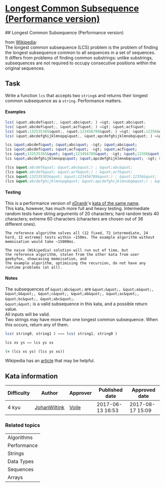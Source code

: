 
<h1><a href="https://www.codewars.com/kata/593ff8b39e1cc4bae9000070">Longest Common Subsequence (Performance version)</a></h1>
<p>
## Longest Common Subsequence (Performance version)

from [Wikipedia](http://en.wikipedia.org/wiki/Longest_common_subsequence_problem):  
The longest common subsequence (LCS) problem is the problem of finding the longest subsequence common to all sequences in a set of sequences.  
It differs from problems of finding common substrings: unlike substrings, subsequences are not required to occupy consecutive positions within the original sequences.

## Task

Write a function `lcs` that accepts two `string`s and returns their longest common subsequence as a `string`. 
Performance matters.

#### Examples

```javascript
lcs( &quot;abcdef&quot;, &quot;abc&quot; ) =&gt; &quot;abc&quot;
lcs( &quot;abcdef&quot;, &quot;acf&quot; ) =&gt; &quot;acf&quot;
lcs( &quot;132535365&quot;, &quot;123456789&quot; ) =&gt; &quot;12356&quot;
lcs( &quot;abcdefghijklmnopq&quot;, &quot;apcdefghijklmnobq&quot; ) =&gt; &quot;acdefghijklmnoq&quot;
```
```haskell
lcs &quot;abcdef&quot; &quot;abc&quot; -&gt; &quot;abc&quot;
lcs &quot;abcdef&quot; &quot;acf&quot; -&gt; &quot;acf&quot;
lcs &quot;132535365&quot; &quot;123456789&quot; -&gt; &quot;12356&quot;
lcs &quot;abcdefghijklmnopq&quot; &quot;apcdefghijklmnobq&quot; -&gt; &quot;acdefghijklmnoq&quot;
```
```clojure
(lcs &quot;abcdef&quot; &quot;abc&quot;) ; &quot;abc&quot;
(lcs &quot;abcdef&quot; &quot;acf&quot;) ; &quot;acf&quot;
(lcs &quot;132535365&quot; &quot;123456789&quot;) ; &quot;12356&quot;
(lcs &quot;abcdefghijklmnopq&quot; &quot;apcdefghijklmnobq&quot;) ; &quot;acdefghijklmnoq&quot;
```

#### Testing

This is a performance version of [xDranik](http://www.codewars.com/users/xDranik)'s [kata of the same name](http://www.codewars.com/kata/longest-common-subsequence/).  
This kata, however, has much more full and heavy testing. Intermediate random tests have string arguments of 20 characters; hard random tests 40 characters; extreme 60 characters (characters are chosen out of 36 different ones).
```if:javascript
The reference algorithm solves all (12 fixed, 72 intermediate, 24 hard, 12 extreme) tests within ~150ms. The example algorithm without memoisation would take ~15000ms.
```
```if:haskell
The naive (Wikipedia) solution will run out of time, but
the reference algorithm, stolen from the other kata from user geekyfox, showcasing memoisation, and
the example algorithm, optimising the recursion, do not have any runtime problems (at all).
```

#### Notes

The subsequences of `&quot;abc&quot;` are `&quot;&quot;, &quot;a&quot;, &quot;b&quot;, &quot;c&quot;, &quot;ab&quot;, &quot;ac&quot;, &quot;bc&quot;, &quot;abc&quot;`.  
`&quot;&quot;` is a valid subsequence in this kata, and a possible return value.  
All inputs will be valid.  
Two strings may have more than one longest common subsequence. When this occurs, return any of them.
```javascript
lcs( string0, string1 ) === lcs( string1, string0 )
```
```haskell
lcs xs ys == lcs ys xs
```
```clojure
(= (lcs xs ys) (lcs ys xs))
```
Wikipedia has an [article](http://en.wikipedia.org/wiki/Longest_common_subsequence_problem) that may be helpful.
</p>
<h2>Kata information</h2>
<table>
  <thead>
    <tr>
      <th>Difficulty</th>
      <th>Author</th>
      <th>Approver</th>
      <th>Published date</th>
      <th>Approved date</th>
    </tr>
  </thead>
  <tbody>
    <tr>
      <td>4 kyu</td>
      <td> <a href="https://www.codewars.com/users/JohanWiltink">JohanWiltink</a></td>
      <td> <a href="https://www.codewars.com/users/Voile">Voile</a></td>
      <td>2017-06-13 16:53</td>
      <td>2017-08-17 15:09</td>
    </tr>
  </tbody>
</table>
<h3>Related topics</h3>
<table>
  <tbody></tbody>
  <tr>
    <td>Algorithms</td>
  </tr>
  <tr>
    <td>Performance</td>
  </tr>
  <tr>
    <td>Strings</td>
  </tr>
  <tr>
    <td>Data Types</td>
  </tr>
  <tr>
    <td>Sequences</td>
  </tr>
  <tr>
    <td>Arrays</td>
  </tr>
</table>